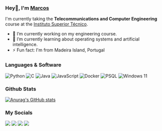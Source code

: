 ### Hey👋, I'm [Marcos](https://github.com/mc8mac)
I'm currently taking the **Telecommunications and Computer Engineering** course at the [Instituto Superior Técnico](https://tecnico.ulisboa.pt/).

- 🔭 I’m currently working on my engineering course.
- 🌱 I’m currently learning about operating systems and artificial intelligence.
- ⚡ Fun fact: I'm from Madeira Island, Portugal

### Languages & Software
![Python](https://img.shields.io/badge/python-3670A0?style=for-the-badge&logo=python&logoColor=ffdd54)
![C](https://img.shields.io/badge/c-%2300599C.svg?style=for-the-badge&logo=c&logoColor=white)
![Java](https://img.shields.io/badge/java-%23ED8B00.svg?style=for-the-badge&logo=openjdk&logoColor=white)
![JavaScript](https://img.shields.io/badge/javascript-%23323330.svg?style=for-the-badge&logo=javascript&logoColor=%23F7DF1E)
![Docker](https://img.shields.io/badge/Docker-2CA5E0?style=for-the-badge&logo=docker&logoColor=white)
![PSQL](https://img.shields.io/badge/PostgreSQL-316192?style=for-the-badge&logo=postgresql&logoColor=white)
![Windows 11](https://img.shields.io/badge/Windows%2011-%230079d5.svg?style=for-the-badge&logo=Windows%2011&logoColor=white)

### Github Stats
[![Anurag's GitHub stats](https://github-readme-stats.vercel.app/api?username=mc8mac&theme=transparent)](https://github.com/anuraghazra/github-readme-stats)

### My Socials
[<img src= "https://img.shields.io/badge/Gmail-D14836?style=for-the-badge&logo=gmail&logoColor=white"></img>](mailto:marcosmachadomcm@gmail.com)
[<img src= "https://img.shields.io/badge/LinkedIn-0077B5?style=for-the-badge&logo=linkedin&logoColor=white"></img>](https://www.linkedin.com/in/marcos-machado-376b1a290/)
[<img src= "https://img.shields.io/badge/GitHub-100000?style=for-the-badge&logo=github&logoColor=white"></img>](https://github.com/mc8mac)
[<img src= "https://img.shields.io/badge/Discord-7289DA?style=for-the-badge&logo=discord&logoColor=white"></img>](https://discordapp.com/users/1007788936011194431)
